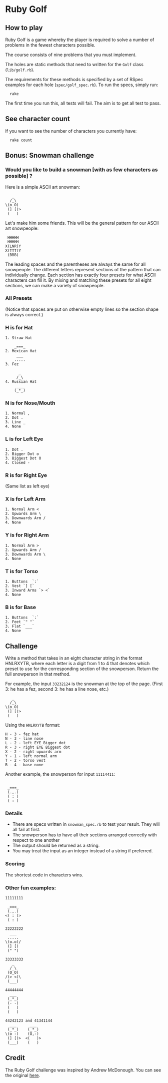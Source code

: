 # Ruby Golf

## How to play
Ruby Golf is a game whereby the player is required to solve a number of problems in the fewest characters possible.

The course consists of nine problems that you must implement.

The holes are static methods that need to written for the `Golf` class (`lib/golf.rb`).

The requirements for these methods is specified by a set of RSpec examples for each hole (`spec/golf_spec.rb`). To run the specs, simply run:
```
  rake
```
The first time you run this, all tests will fail. The aim is to get all test to pass.

## See character count
If you want to see the number of characters you currently have:
```
  rake count
```
## Bonus: Snowman challenge

### Would you like to build a snowman [with as few characters as possible] ?

Here is a simple ASCII art snowman:
```
   _
  /_\
\(o_O)
 (] [)>
 (   )
```
Let's make him some friends. This will be the general pattern for our ASCII art snowpeople:
```
 HHHHH
 HHHHH
X(LNR)Y
X(TTT)Y
 (BBB)
```
The leading spaces and the parentheses are always the same for all snowpeople. The different letters represent sections of the pattern that can individually change. Each section has exactly four presets for what ASCII characters can fill it. By mixing and matching these presets for all eight sections, we can make a variety of snowpeople.

### All Presets

(Notice that spaces are put on otherwise empty lines so the section shape is always correct.)

### H is for Hat
```
1. Straw Hat
    
    _===_
2. Mexican Hat
     ___
    .....
3. Fez

      _
     /_\
4. Russian Hat
     ___
    (_*_)
```
### N is for Nose/Mouth
```
1. Normal ,
2. Dot .
3. Line _
4. None
```
### L is for Left Eye
```
1. Dot .
2. Bigger Dot o
3. Biggest Dot O
4. Closed -
```
### R is for Right Eye

(Same list as left eye)

### X is for Left Arm
```
1. Normal Arm <
2. Upwards Arm \
3. Downwards Arm /
4. None

```
### Y is for Right Arm
```
1. Normal Arm >
2. Upwards Arm /
3. Downwards Arm \
4. None
```

### T is for Torso
```
1. Buttons  `:`
2. Vest `] [`
3. Inward Arms `> <`
4. None
```
### B is for Base
```
1. Buttons  `:`
2. Feet `" "`
3. Flat `___`
4. None
```
## Challenge

Write a method that takes in an eight character string in the format HNLRXYTB, where each letter is a digit from 1 to 4 that denotes which preset to use for the corresponding section of the snowperson. Return the full snowperson in that method. 

For example, the input `33232124` is the snowman at the top of the page. (First 3: he has a fez, second 3: he has a line nose, etc.)
```
   _
  /_\
\(o_O)
 (] [)>
 (   )
```

Using the `HNLRXYTB` format:
```
H - 3 - fez hat
N - 3 - line nose
L - 2 - left EYE Bigger dot
R - 3 - right EYE Biggest dot
X - 2 - right upwards arm
Y - 1 - left normal arm
T - 2 - torso vest
B - 4 - base none
```

Another example, the snowperson for input `11114411`:
```

 _===_
 (.,.)
 ( : )
 ( : )
```

### Details

- There are specs written in `snowman_spec.rb` to test your result. They will all fail at first. 
- The snowperson has to have all their sections arranged correctly with respect to one another
- The output should be returned as a string.
- You may treat the input as an integer instead of a string if preferred.

### Scoring

The shortest code in characters wins.

### Other fun examples:
```
11111111

 _===_
 (.,.)
<( : )>
 ( : )
```

```
22222222
  ___
 .....
\(o.o)/
 (] [)
 (" ")
```

```
33333333
   _
  /_\
 (O_O)
/(> <)\
 (___)
```

```
44444444
  ___
 (_*_)
 (- -)
 (   )
 (   )
```

```
44242123 and 41341144
  ___      ___
 (_*_)    (_*_)
\(o -)    (O,-)
 (] [)>  <(   )>
 (___)    (   )
```

## Credit

The Ruby Golf challenge was inspired by Andrew McDonough. You can see the original [here](https://github.com/andrewmcdonough/rubygolf).
